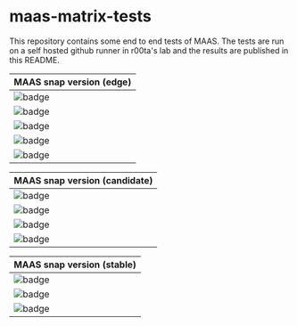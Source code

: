 # maas-matrix-tests

This repository contains some end to end tests of MAAS. 
The tests are run on a self hosted github runner in r00ta's lab and the results are published in this README.

| MAAS snap version (edge)   |
|---------------------|
| ![badge](https://img.shields.io/endpoint?url=https://raw.githubusercontent.com/r00ta/maas-matrix-tests/main/.test-results/latest-edge.json) | 
| ![badge](https://img.shields.io/endpoint?url=https://raw.githubusercontent.com/r00ta/maas-matrix-tests/main/.test-results/3.5-edge.json) | 
| ![badge](https://img.shields.io/endpoint?url=https://raw.githubusercontent.com/r00ta/maas-matrix-tests/main/.test-results/3.4-edge.json) | 
| ![badge](https://img.shields.io/endpoint?url=https://raw.githubusercontent.com/r00ta/maas-matrix-tests/main/.test-results/3.3-edge.json) | 
| ![badge](https://img.shields.io/endpoint?url=https://raw.githubusercontent.com/r00ta/maas-matrix-tests/main/.test-results/3.2-edge.json) | 

| MAAS snap version (candidate)   |
|---------------------|
| ![badge](https://img.shields.io/endpoint?url=https://raw.githubusercontent.com/r00ta/maas-matrix-tests/main/.test-results/3.5-candidate.json) |  
| ![badge](https://img.shields.io/endpoint?url=https://raw.githubusercontent.com/r00ta/maas-matrix-tests/main/.test-results/3.4-candidate.json) |  
| ![badge](https://img.shields.io/endpoint?url=https://raw.githubusercontent.com/r00ta/maas-matrix-tests/main/.test-results/3.3-candidate.json) | 
| ![badge](https://img.shields.io/endpoint?url=https://raw.githubusercontent.com/r00ta/maas-matrix-tests/main/.test-results/3.2-candidate.json) | 

| MAAS snap version (stable)   |
|---------------------|
| ![badge](https://img.shields.io/endpoint?url=https://raw.githubusercontent.com/r00ta/maas-matrix-tests/main/.test-results/3.4-stable.json) | 
| ![badge](https://img.shields.io/endpoint?url=https://raw.githubusercontent.com/r00ta/maas-matrix-tests/main/.test-results/3.3-stable.json) | 
| ![badge](https://img.shields.io/endpoint?url=https://raw.githubusercontent.com/r00ta/maas-matrix-tests/main/.test-results/3.2-stable.json) | 
